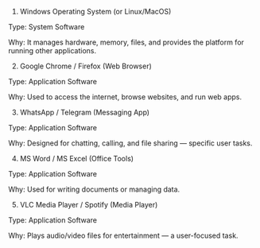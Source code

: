 1. Windows Operating System (or Linux/MacOS)

Type: System Software

Why: It manages hardware, memory, files, and provides the platform for running other applications.

2. Google Chrome / Firefox (Web Browser)

Type: Application Software

Why: Used to access the internet, browse websites, and run web apps.

3. WhatsApp / Telegram (Messaging App)

Type: Application Software

Why: Designed for chatting, calling, and file sharing — specific user tasks.

4. MS Word / MS Excel (Office Tools)

Type: Application Software

Why: Used for writing documents or managing data.

5. VLC Media Player / Spotify (Media Player)

Type: Application Software

Why: Plays audio/video files for entertainment — a user-focused task.
